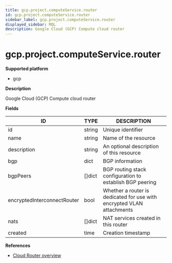 ```yaml
---
title: gcp.project.computeService.router
id: gcp.project.computeService.router
sidebar_label: gcp.project.computeService.router
displayed_sidebar: MQL
description: Google Cloud (GCP) Compute cloud router
---
```


# gcp.project.computeService.router

**Supported platform**

- gcp

**Description**

Google Cloud (GCP) Compute cloud router

**Fields**

| ID                          | TYPE           | DESCRIPTION                                                           |
| --------------------------- | -------------- | --------------------------------------------------------------------- |
| id                          | string         | Unique identifier                                                     |
| name                        | string         | Name of the resource                                                  |
| description                 | string         | An optional description of this resource                              |
| bgp                         | dict           | BGP information                                                       |
| bgpPeers                    | &#91;&#93;dict | BGP routing stack configuration to establish BGP peering              |
| encryptedInterconnectRouter | bool           | Whether a router is dedicated for use with encrypted VLAN attachments |
| nats                        | &#91;&#93;dict | NAT services created in this router                                   |
| created                     | time           | Creation timestamp                                                    |

**References**

- [Cloud Router overview](https://cloud.google.com/network-connectivity/docs/router/concepts/overview)
